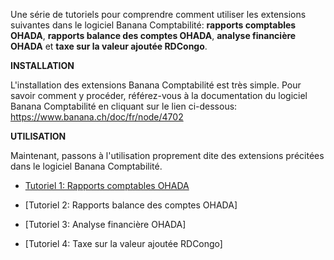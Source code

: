 Une série de tutoriels pour comprendre comment utiliser les extensions suivantes dans le logiciel Banana Comptabilité: **rapports comptables OHADA**, **rapports balance des comptes OHADA**, **analyse financière OHADA** et **taxe sur la valeur ajoutée RDCongo**.

**INSTALLATION**

L'installation des extensions Banana Comptabilité est très simple. Pour savoir comment y procéder, référez-vous à la documentation du logiciel Banana Comptabilité en cliquant sur le lien ci-dessous:
https://www.banana.ch/doc/fr/node/4702

**UTILISATION**

Maintenant, passons à l'utilisation proprement dite des extensions précitées dans le logiciel Banana Comptabilité.

- [Tutoriel 1: Rapports comptables OHADA]()

- [Tutoriel 2: Rapports balance des comptes OHADA]

- [Tutoriel 3: Analyse financière OHADA]

- [Tutoriel 4: Taxe sur la valeur ajoutée RDCongo]

